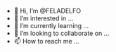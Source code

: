 - 👋 Hi, I’m @FELADELFO
- 👀 I’m interested in ...
- 🌱 I’m currently learning ...
- 💞️ I’m looking to collaborate on ...
- 📫 How to reach me ...

<!---
FELADELFO/FELADELFO is a ✨ special ✨ repository because its `README.md` (this file) appears on your GitHub profile.
You can click the Preview link to take a look at your changes.
--->
